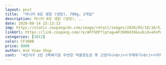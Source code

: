 ```yaml
---
layout: post 
title:  "마니커 8호 생닭 (냉장), 700g, 2개입" 
description: 마니커 8호 생닭 (냉장), ..
date: 2020-08-14 15:13:13 
img: https://static.coupangcdn.com/image/retail/images/2020/05/18/16/5/0442cab4-8b85-4fc9-8fcc-e1b14748fa3e.jpg 
linkUrl: https://link.coupang.com/re/AFFSDP?lptag=AF3600438&subid=ahnPublicAsk&pageKey=1594225471&itemId=2723629099&vendorItemId=70713827420&traceid=V0-113-6d2e336ffdfcbe2c 
categories: [1012] 
color: CF36BB 
price: 8900 
author: Ask View Shop 
cont:  "4인식구 1인 1뚝배기로 두번은 먹을정도로 푹 고았더니<br/>ㅇ구매후기<br/>ㅇ마무리<br/>ㅇ제품<br/>가격으로 온 식구 보양했어요 ^^<br/>과연 생닭이 이 여름에 안전하게 올지 걱정이 되었거든요.<br/>.<br/><br/>그래도 상품평보니 닭상태가 좋지 않다는 글보다는<br/>깨끗하고 편리하다는 글이 많아서 신뢰함으로 주문했어요<br/>넉넉하게 먹었어요<br/>누린내가 전혀나지 않았어요^^♡<br/>다른 분 후기 보니까 닭털제거 잘 안되었다 하셨는데<br/>다음 날 아침에는 닭죽으로 깔끔하게 먹을 정도로<br/>닭 잡내 없고 , 닭살도 부드러웠어요.<br/><br/>닭곰탕 끓여봤어요<br/>닭이랑 치즈 모두 마트 진열대에서<br/>더운 여름에 아이와 집에서 편리하고 맛있는 식사를<br/>로켓프레시에서 보내준 생닭은 탱글하고 신선해서<br/>마음이 들고 있었는데, 쿠팡프레시가 되어서<br/>막 집은 것 같은 상태였어요<br/>만원하는 버터도 30프로 이상 저렴하고<br/>맛은 닭이 신선하니 닭살이 살아서<br/>무엇보다 닭이 정말 신선합니다.<br/><br/>배송 및 포장은 신속하게 배달이 휘리릭왔어요<br/>버리기 아까워서 냉동실에 두고 캠핑같은거 갈 때<br/>보냉팩에 쿠팡에서 만든 얼음종이팩이 있는데<br/>복날이라서 아이에게 백숙도 해주고 닭죽도 해주자는<br/>빈 친정집에서 지내고 있는데 저녁에 백숙먹고<br/>빠른 배송덕에 하나도 녹지 않았더라구요<br/>솔직히 마니커생닭은 특가 떴길래 큰 기대없이 구매한거지만 대만족입니다.<br/> 물에 좀 담궈놨다가 껍질을 제거하고 닭곰탕 해먹었는데 아주 담백해요! 울동네 시장닭에 비해서 노란 지방도 현저히 적습니다.<br/> 똥집부분도 여타 닭에 비해 기름없이 깨끗하고, 다리 안쪽과 등쪽에 약간의 기름만 떼어냈어요.<br/><br/>시중에 나가면 뚝배기 하나 만3천원 정도 하는데 만원도 채 안되는<br/>신선도는 스트링치즈랑 같이 구입했는데<br/>신선도나 제품질이 많이 떨어지거든요.<br/>.<br/><br/>신선하게 배송되고.<br/>.<br/>사진으로 첨부하겠지만<br/>신선한 상태라 닭자체에서 날 수 있는 기본잡내도 안나고 국물이며 육질이며 깔끔담백합니다.<br/><br/>아마존도 못했다던 로켓배송과 로켓프레시 응원해요<br/>앞으로 마니커로 주문할거예요.<br/><br/>양은 그램수만큼 되어서 막내랑 둘이<br/>어제 이른 아침에 주문해서 오후 세시반에 받고 저녁에 맛나게 먹었습니다.<br/><br/>여름이라 땀도 흘리고 영양보충좀 해줄겸<br/>오전에 주문하니 그 날 오후에 왔답니다.<br/><br/>이마에서 주문하면 매장에서 골라서 보내준다는데<br/>이상 만족감에 입이 터져 두서없이 써내린 상품평이였습니다 ㅎㅎㅎ<br/>재활용하려고 두었어요 ㅎㅎ<br/>저는 간혹 동네시장 닭집에서 생닭을 사다 먹는데 항상 노란닭기름을 떼어내느라 너무 성가셨는데 마니커생닭 대박입니다 ㅎㅎ 신선도며 맛이며 배송이며 완전만족이요<br/>저는 괜찮았습니다.<br/> 깔끔하게 내장제거까지 되어서 왔고<br/>저는 많이 먹는 편이라서 양이 많은 편이에요ㅎㅎ<br/>정말 맛있게 먹었어요<br/>제주도에도 빨리 로켓프레시가 있으면 좋겠어요<br/>주문해 보았어요<br/>쫀득하니 맛있었어요<br/>청결함은 생닭 내장이 깨끗하게 손질되어서<br/>편하고 좋더라구요ㅎㅎ<br/>할 수 있어서 적극 추천해요^^♡<br/>흐르는 물에 한 번 헹구고 바로 속재료늘 닭뱃속에 넣었어요<br/>" 
---
```

